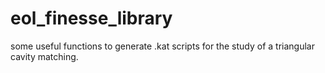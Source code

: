 # eol_finesse_library
some useful functions to generate .kat scripts for the study of a triangular cavity matching.
